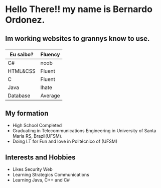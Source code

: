 

<!--
**BernardoOrdonez/BernardoOrdonez** is a ✨ _special_ ✨ repository because its `README.md` (this file) appears on your GitHub profile.

Here are some ideas to get you started:

- 🔭 I’m currently working on ...
- 🌱 I’m currently learning ...
- 👯 I’m looking to collaborate on ...
- 🤔 I’m looking for help with ...
- 💬 Ask me about ...
- 📫 How to reach me: ...
- 😄 Pronouns: ...
- ⚡ Fun fact: ...
-->
# Hello There!! my name is Bernardo Ordonez.
## Im working websites to grannys know to use. 
### 

|Eu saibo? | Fluency |
| ----------- | ----------- |
| C# | noob |
| HTML&CSS | Fluent |
| C | Fluent |
| Java | Ihate |
| Database| Average|

## My formation 
- High School Completed
- Graduating in Telecommunications Engineering in University of Santa Maria RS, Brazil(UFSM).
- Doing I.T for Fun and love in Politécnico of (UFSM)

## Interests and Hobbies
-  Likes Security Web
- Learning Strategics Communications
- Learning Java, C++ and C#
